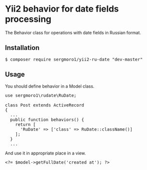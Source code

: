 <h1>Yii2 behavior for date fields processing</h1>

The Behavior class for operations with date fields in Russian format.

<h2>Installation</h2>

<pre>
$ composer require sergmoro1/yii2-ru-date "dev-master"
</pre>

<h2>Usage</h2>

You should define behavior in a Model class.

<pre>
use sergmoro1\rudate\RuDate;

class Post extends ActiveRecord
{
  ...
  public function behaviors() {
    return [
      'RuDate' =&gt; ['class' =&gt; RuDate::className()]
    ];
  }
  ...
</pre>

And use it in appropriate place in a view.
<pre>
&lt;?= $model->getFullDate('created_at'); ?&gt;
</pre>
